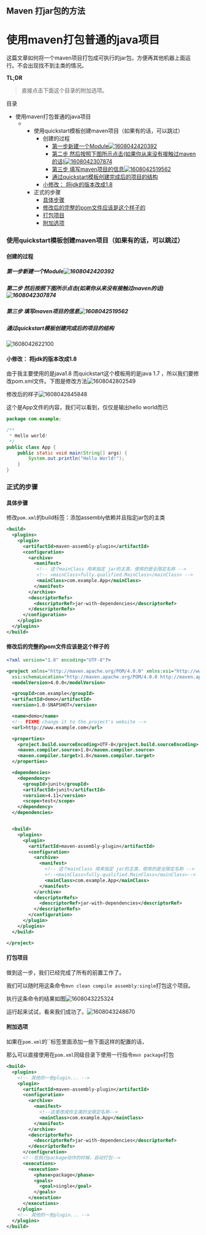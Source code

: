 ## Maven 打jar包的方法

# 使用maven打包普通的java项目

这篇文章如何将一个maven项目打包成可执行的jar包，方便再其他机器上面运行。不会出现找不到主类的情况。

**TL;DR**

>   直接点击下面这个目录的附加选项。



目录

-   使用maven打包普通的java项目
    -   -   使用quickstart模板创建maven项目（如果有的话，可以跳过）
            -   创建的过程
                -   [第一步新建一个Module![1608042420392](Z:%5Cgithub%5Cpages_on_everyday%5Cimgs%5C1608042420392.png)](https://www.cnblogs.com/Blithe-Chiang/p/14141493.html#第一步新建一个module)
                -   [第二步 然后按照下图所示点击(如果你从来没有接触过maven的话)![1608042307874](Z:%5Cgithub%5Cpages_on_everyday%5Cimgs%5C1608042307874.png)](https://www.cnblogs.com/Blithe-Chiang/p/14141493.html#第二步--然后按照下图所示点击如果你从来没有接触过maven的话)
                -   [第三步 填写maven项目的信息![1608042519562](Z:%5Cgithub%5Cpages_on_everyday%5Cimgs%5C1608042519562.png)](https://www.cnblogs.com/Blithe-Chiang/p/14141493.html#第三步-填写maven项目的信息)
                -   [通过quickstart模板创建完成后的项目的结构](https://www.cnblogs.com/Blithe-Chiang/p/14141493.html#通过quickstart模板创建完成后的项目的结构)
            -   [小修改： 将jdk的版本改成1.8](https://www.cnblogs.com/Blithe-Chiang/p/14141493.html#小修改-将jdk的版本改成18)
        -   正式的步骤
            -   [具体步骤](https://www.cnblogs.com/Blithe-Chiang/p/14141493.html#具体步骤)
            -   [修改后的完整的pom文件应该是这个样子的](https://www.cnblogs.com/Blithe-Chiang/p/14141493.html#修改后的完整的pom文件应该是这个样子的)
            -   [打包项目](https://www.cnblogs.com/Blithe-Chiang/p/14141493.html#打包项目)
            -   [附加选项](https://www.cnblogs.com/Blithe-Chiang/p/14141493.html#附加选项)



### 使用quickstart模板创建maven项目（如果有的话，可以跳过）

#### 创建的过程

##### 第一步新建一个Module![1608042420392](https://gitee.com/Blithe-Chiang/pic-go-repo/raw/master/img/2021/02/12/1608042420392.png)

##### 第二步 然后按照下图所示点击(如果你从来没有接触过maven的话)![1608042307874](https://gitee.com/Blithe-Chiang/pic-go-repo/raw/master/img/2021/02/12/1608042307874.png)

##### 第三步 填写maven项目的信息![1608042519562](https://gitee.com/Blithe-Chiang/pic-go-repo/raw/master/img/2021/02/12/1608042519562.png)

##### 通过quickstart模板创建完成后的项目的结构

![1608042622100](Z:%5Cgithub%5Cpages_on_everyday%5Cimgs%5C1608042622100.png)

#### 小修改： 将jdk的版本改成1.8

由于我主要使用的是java1.8 而quickstart这个模板用的是java 1.7 ，所以我们要修改pom.xml文件。下图是修改方法![1608042802549](Z:%5Cgithub%5Cpages_on_everyday%5Cimgs%5C1608042802549.png)

修改后的样子![1608042845848](Z:%5Cgithub%5Cpages_on_everyday%5Cimgs%5C1608042845848.png)

这个是App文件的内容，我们可以看到，仅仅是输出hello world而已

```java
package com.example;

/**
 * Hello world!
 */
public class App {
    public static void main(String[] args) {
        System.out.println("Hello World!");
    }
}
```

### 正式的步骤

#### 具体步骤

修改`pom.xml`的build标签：添加assembly依赖并且指定jar包的主类

```xml
<build>
  <plugins>
    <plugin>
      <artifactId>maven-assembly-plugin</artifactId>
      <configuration>
        <archive>
          <manifest>
           <!-- 这个mainClass 用来指定 jar的主类，使用的是全限定名称 -->   
           <!-- <mainClass>fully.qualified.MainClass</mainClass> -->
           <mainClass>com.example.App</mainClass>
          </manifest>
        </archive>
        <descriptorRefs>
          <descriptorRef>jar-with-dependencies</descriptorRef>
        </descriptorRefs>
      </configuration>
    </plugin>
  </plugins>
</build>
```

#### 修改后的完整的pom文件应该是这个样子的

```xml
<?xml version="1.0" encoding="UTF-8"?>

<project xmlns="http://maven.apache.org/POM/4.0.0" xmlns:xsi="http://www.w3.org/2001/XMLSchema-instance"
  xsi:schemaLocation="http://maven.apache.org/POM/4.0.0 http://maven.apache.org/xsd/maven-4.0.0.xsd">
  <modelVersion>4.0.0</modelVersion>

  <groupId>com.example</groupId>
  <artifactId>demo</artifactId>
  <version>1.0-SNAPSHOT</version>

  <name>demo</name>
  <!-- FIXME change it to the project's website -->
  <url>http://www.example.com</url>

  <properties>
    <project.build.sourceEncoding>UTF-8</project.build.sourceEncoding>
    <maven.compiler.source>1.8</maven.compiler.source>
    <maven.compiler.target>1.8</maven.compiler.target>
  </properties>

  <dependencies>
    <dependency>
      <groupId>junit</groupId>
      <artifactId>junit</artifactId>
      <version>4.11</version>
      <scope>test</scope>
    </dependency>
  </dependencies>


  <build>
    <plugins>
      <plugin>
        <artifactId>maven-assembly-plugin</artifactId>
        <configuration>
          <archive>
            <manifest>
              <!-- 这个mainClass 用来指定 jar的主类，使用的是全限定名称 -->  
              <!--<mainClass>fully.qualified.MainClass</mainClass>-->
              <mainClass>com.example.App</mainClass>
            </manifest>
          </archive>
          <descriptorRefs>
            <descriptorRef>jar-with-dependencies</descriptorRef>
          </descriptorRefs>
        </configuration>
      </plugin>
    </plugins>
  </build>

</project>
```

#### 打包项目

做到这一步，我们已经完成了所有的前置工作了。

我们可以随时用这条命令`mvn clean compile assembly:single`打包这个项目。

执行这条命令的结果如图![1608043225324](Z:%5Cgithub%5Cpages_on_everyday%5Cimgs%5C1608043225324.png)

运行起来试试，看来我们成功了。![1608043248670](Z:%5Cgithub%5Cpages_on_everyday%5Cimgs%5C1608043248670.png)

#### 附加选项

如果在`pom.xml`的``标签里面添加一些下面这样的配置的话，

那么可以直接使用在`pom.xml`同级目录下使用一行指令`mvn package`打包

```xml
<build>
  <plugins>
    <!-- 其他的一些plugin... -->
    <plugin>
      <artifactId>maven-assembly-plugin</artifactId>
      <configuration>
        <archive>
          <manifest>
            <!--这里改成你主类的全限定名称-->
            <mainClass>com.example.App</mainClass>
          </manifest>
        </archive>
        <descriptorRefs>
          <descriptorRef>jar-with-dependencies</descriptorRef>
        </descriptorRefs>
      </configuration>
      <!--在执行package动作的时候，自动打包-->
      <executions>
        <execution>
          <phase>package</phase>
          <goals>
            <goal>single</goal>
          </goals>
        </execution>
      </executions>
    </plugin>
    <!-- 其他的一些plugin... -->
  </plugins>
</build>
```